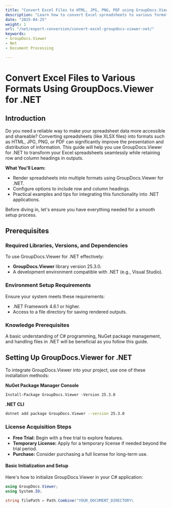 ```yaml
---
title: "Convert Excel Files to HTML, JPG, PNG, PDF using GroupDocs.Viewer for .NET"
description: "Learn how to convert Excel spreadsheets to various formats like HTML, JPG, PNG, and PDF with GroupDocs.Viewer for .NET. Enhance data accessibility and presentation."
date: "2025-04-25"
weight: 1
url: "/net/export-conversion/convert-excel-groupdocs-viewer-net/"
keywords:
- GroupDocs.Viewer
- Net
- Document Processing

---
```



# Convert Excel Files to Various Formats Using GroupDocs.Viewer for .NET

## Introduction

Do you need a reliable way to make your spreadsheet data more accessible and shareable? Converting spreadsheets (like XLSX files) into formats such as HTML, JPG, PNG, or PDF can significantly improve the presentation and distribution of information. This guide will help you use GroupDocs.Viewer for .NET to transform your Excel spreadsheets seamlessly while retaining row and column headings in outputs.

**What You'll Learn:**
- Render spreadsheets into multiple formats using GroupDocs.Viewer for .NET.
- Configure options to include row and column headings.
- Practical examples and tips for integrating this functionality into .NET applications.

Before diving in, let's ensure you have everything needed for a smooth setup process.

## Prerequisites

### Required Libraries, Versions, and Dependencies
To use GroupDocs.Viewer for .NET effectively:
- **GroupDocs.Viewer** library version 25.3.0.
- A development environment compatible with .NET (e.g., Visual Studio).

### Environment Setup Requirements
Ensure your system meets these requirements:
- .NET Framework 4.6.1 or higher.
- Access to a file directory for saving rendered outputs.

### Knowledge Prerequisites
A basic understanding of C# programming, NuGet package management, and handling files in .NET will be beneficial as you follow this guide.

## Setting Up GroupDocs.Viewer for .NET

To integrate GroupDocs.Viewer into your project, use one of these installation methods:

**NuGet Package Manager Console**
```shell
Install-Package GroupDocs.Viewer -Version 25.3.0
```

**\.NET CLI**
```bash
dotnet add package GroupDocs.Viewer --version 25.3.0
```

### License Acquisition Steps
- **Free Trial:** Begin with a free trial to explore features.
- **Temporary License:** Apply for a temporary license if needed beyond the trial period.
- **Purchase:** Consider purchasing a full license for long-term use.

#### Basic Initialization and Setup

Here's how to initialize GroupDocs.Viewer in your C# application:

```csharp
using GroupDocs.Viewer;
using System.IO;

string filePath = Path.Combine("YOUR_DOCUMENT_DIRECTORY\
